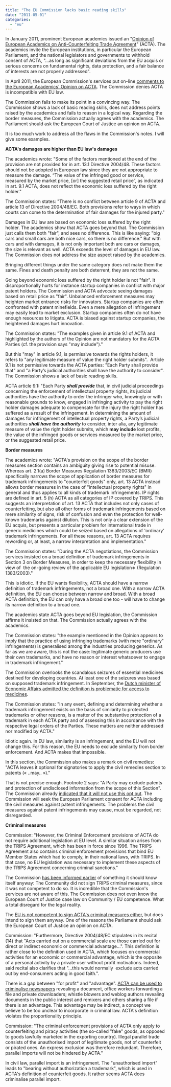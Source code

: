 ```yaml
---
title: "The EU Commission lacks basic reading skills"
date: "2011-05-01"
categories: 
  - "eu"
---
```


In January 2011, prominent European academics issued an "[Opinion of European Academics on Anti-Counterfeiting Trade Agreement](http://www.iri.uni-hannover.de/acta-1668.html)" (ACTA). The academics invite the European institutions, in particular the European Parliament, and the national legislators and governments to withhold consent of ACTA, "…as long as significant deviations from the EU acquis or serious concerns on fundamental rights, data protection, and a fair balance of interests are not properly addressed".

In April 2011, the European Commission's services put on-line [comments to the European Academics' Opinion on ACTA](http://trade.ec.europa.eu/doclib/docs/2011/april/tradoc_147853.pdf). The Commission denies ACTA is incompatible with EU law.

The Commission fails to make its point in a convincing way. The Commission shows a lack of basic reading skills, does not address points raised by the academics and fails to reason in a logical way. Regarding the border measures, the Commission actually agrees with the academics. The Parliament should ask the European Court of Justice an opinion on ACTA.

It is too much work to address all the flaws in the Commission's notes. I will give some examples.

**ACTA's damages are higher than EU law's damages**

The academics wrote: "Some of the factors mentioned at the end of the provision are not provided for in art. 13.1 Directive 2004/48. These factors should not be adopted in European law since they are not appropriate to measure the damage. “The value of the infringed good or service, measured by the market price, \[or\] the suggested retail price”, as indicated in art. 9.1 ACTA, does not reflect the economic loss suffered by the right holder."

The Commission states: "There is no conflict between article 9 of ACTA and article 13 of Directive 2004/48/EC. Both provisions refer to ways in which courts can come to the determination of fair damages for the injured party."

Damages in EU law are based on economic loss suffered by the right holder. The academics show that ACTA goes beyond that. The Commission just calls them both "fair", and sees no difference. This is like saying: "big cars and small cars are both nice cars, so there is no difference." But with cars and with damages, it is not only important both are cars or damages, the size is relevant as well. ACTA exceeds the level of damages in EU law. The Commission does not address the size aspect raised by the academics.

Bringing different things under the same category does not make them the same. Fines and death penalty are both deterrent, they are not the same.

Going beyond economic loss suffered by the right holder is not "fair". It disproportionally hurts for instance startup companies in conflict with major patent holders. The Commission and ACTA advocate seeing damages based on retail price as "fair". Unbalanced enforcement measures may heighten market entrance risks for innovators. Startup companies are often confronted with patent minefields. Even a mere allegation of infringement may easily lead to market exclusion. Startup companies often do not have enough resources to litigate. ACTA is biased against startup companies, the heightened damages hurt innovation.

The Commission states: "The examples given in article 9.1 of ACTA and highlighted by the authors of the Opinion are not mandatory for the ACTA Parties (cf. the provision says "may include")."

But this "may" in article 9.1, is permissive towards the rights holders, it refers to "any legitimate measure of value the right holder submits".  Article 9.1 is not permissive towards the ACTA parties: "Each Party shall provide that" and "a Party’s judicial authorities shall have the authority to consider". The Commission shows a lack of basic reading skills.

ACTA article 9.1: "Each Party **_shall provide_** that, in civil judicial proceedings concerning the enforcement of intellectual property rights, its judicial authorities have the authority to order the infringer who, knowingly or with reasonable grounds to know, engaged in infringing activity to pay the right holder damages adequate to compensate for the injury the right holder has suffered as a result of the infringement. In determining the amount of damages for infringement of intellectual property rights, a Party’s judicial authorities **_shall have the authority_** to consider, inter alia, any legitimate measure of value the right holder submits, which **may include** lost profits, the value of the infringed goods or services measured by the market price, or the suggested retail price.

**Border measures**

The academics wrote: "ACTA's provision on the scope of the border measures section contains an ambiguity giving rise to potential misuse. Whereas art. 2.1(a) Border Measures Regulation 1383/2003/EC (BMR) specifically narrows the scope of application of border measures for trademark infringements to "counterfeit goods" only, art. 13 ACTA instead allows border measures in the case of "intellectual property rights" in general and thus applies to all kinds of trademark infringements. IP rights are defined in art. 5 (h) ACTA as all categories of IP covered by TRIPS. This suggests an interpretation of art. 13 ACTA that includes not only cases of counterfeiting, but also all other forms of trademark infringements based on mere similarity of signs, risk of confusion and even the protection for well-known trademarks against dilution. This is not only a clear extension of the EU acquis, but presents a particular problem for international trade in generic medicines which could be seized based on allegations of 'ordinary' trademark infringements. For all these reasons, art. 13 ACTA requires rewording or, at least, a narrow interpretation and implementation."

The Commission states: "During the ACTA negotiations, the Commission services insisted on a broad definition of trademark infringements in Section 3 on Border Measures, in order to keep the necessary flexibility in view of  the on-going review of the applicable EU legislation∗ (Regulation 1383/2003)."

This is idiotic. If the EU wants flexibility, ACTA should have a narrow definition of trademark infringements, not a broad one. With a narrow ACTA definition, the EU can choose between narrow and broad. With a broad ACTA definition, the EU can only have a broad one too - will have to change its narrow definition to a broad one.

The academics state ACTA goes beyond EU legislation, the Commission affirms it insisted on that. The Commission actually agrees with the academics.

The Commission states: "the example mentioned in the Opinion appears to imply that the practice of using infringing trademarks (with mere "ordinary" infringements) is generalised among the industries producing generics. As far as we are aware, this is not the case: legitimate generic producers use their own trademarks, and have no reason or interest whatsoever to engage in trademark infringement."

The Commission overlooks the scandalous seizures of essential medicines destined for developing countries. At least one of the seizures was based on supposed trademark infringement. In September, the [Dutch minister of Economic Affairs admitted the definition is problematic for access to medicines](https://zoek.officielebekendmakingen.nl/kst-21501-02-987.html).

The Commission states: "In any event, defining and determining whether a trademark infringement exists on the basis of similarity to protected trademarks or other reasons, is a matter of the substantive protection of a trademark in each ACTA party and of assessing this in accordance with the respective legal orders of the Parties. These matters are neither addressed nor modified by ACTA."

Idiotic again. In EU law, similarity is an infringement, and the EU will not change this. For this reason, the EU needs to exclude similarity from border enforcement. And ACTA makes that impossible.

In this section, the Commission also makes a remark on civil remedies: "ACTA leaves it optional for signatories to apply the civil remedies section to patents (« ..may.. »)."

That is not precise enough. Footnote 2 says: "A Party may exclude patents and protection of undisclosed information from the scope of this Section". The Commission already [indicated that it will not use this opt out](http://acta.ffii.org/wordpress/?p=390). The Commission will seek the European Parliament consent for ACTA including the civil measures against patent infringements. The problems the civil measures against patent infringements may cause, must be regarded, not disregarded.

**Criminal measures**

Commission: "However, the Criminal Enforcement provisions of ACTA do not require additional legislation at EU level. A similar situation arises from the TRIPS Agreement, which has been in force since 1996. The TRIPS Agreement also contains criminal enforcement provisions that bind EU Member States which had to comply, in their national laws, with TRIPS. In that case, no EU legislation was necessary to implement these aspects of the TRIPS Agreement concerning criminal sanctions."

The Commission [has been informed earlier](http://acta.ffii.org/wordpress/?p=390) of something it should know itself anyway: The Community did not sign TRIPS criminal measures, since it was not competent to do so. It is incredible that the Commission's services are not aware of this. The Commission does not even know the European Court of Justice case law on Community / EU competence. What a total disregard for the legal reality.

The [EU is not competent to sign ACTA's criminal measures either](http://acta.ffii.org/wordpress/?p=34), but does intend to sign them anyway. One of the reasons the Parliament should ask the European Court of Justice an opinion on ACTA.

Commission: "Furthermore, Directive 2004/48/EC stipulates in its recital (14) that "Acts carried out on a commercial scale are those carried out for direct or indirect economic or commercial advantage…". This definition is rather close to the definition used in ACTA, which focuses on commercial activities for an economic or commercial advantage, which is the opposite of a personal activity by a private user without profit motivations. Indeed, said recital also clarifies that "…this would normally  exclude acts carried out by end-consumers acting in good faith.".

There is a gap between "for profit" and "advantage". [ACTA can be used to criminalise newspapers](http://acta.ffii.org/wordpress/?p=34) revealing a document, office workers forwarding a file and private downloaders; whistle blowers and weblog authors revealing documents in the public interest and remixers and others sharing a file if there is an advantage. This advantage may be indirect, a concept we believe to be too unclear to incorporate in criminal law. ACTA's definition violates the proportionality principle.

Commission: "The criminal enforcement provisions of ACTA only apply to counterfeiting and piracy activities (the so-called "fake" goods, as opposed to goods lawfully marketed in the exporting country). Illegal parallel trade consists of the unauthorised import of legitimate goods, not of counterfeit or pirated ones. An express exclusion was therefore redundant. Therefore, parallel imports will not be hindered by ACTA."

In civil law, parallel import is an infringement. The "unauthorised import" leads to "bearing without authorization a trademark", which is used in ACTA's definition of counterfeit goods. It rather seems ACTA does criminalise parallel import.
